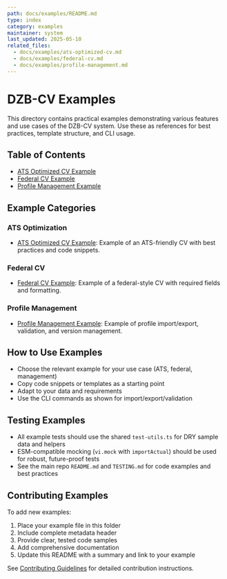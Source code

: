 ```yaml
---
path: docs/examples/README.md
type: index
category: examples
maintainer: system
last_updated: 2025-05-10
related_files:
  - docs/examples/ats-optimized-cv.md
  - docs/examples/federal-cv.md
  - docs/examples/profile-management.md
---
```


# DZB-CV Examples

This directory contains practical examples demonstrating various features and use cases of the DZB-CV system. Use these as references for best practices, template structure, and CLI usage.

## Table of Contents
- [ATS Optimized CV Example](ats-optimized-cv.md)
- [Federal CV Example](federal-cv.md)
- [Profile Management Example](profile-management.md)

## Example Categories

### ATS Optimization
- [ATS Optimized CV Example](ats-optimized-cv.md): Example of an ATS-friendly CV with best practices and code snippets.

### Federal CV
- [Federal CV Example](federal-cv.md): Example of a federal-style CV with required fields and formatting.

### Profile Management
- [Profile Management Example](profile-management.md): Example of profile import/export, validation, and version management.

## How to Use Examples
- Choose the relevant example for your use case (ATS, federal, management)
- Copy code snippets or templates as a starting point
- Adapt to your data and requirements
- Use the CLI commands as shown for import/export/validation

## Testing Examples
- All example tests should use the shared `test-utils.ts` for DRY sample data and helpers
- ESM-compatible mocking (`vi.mock` with `importActual`) should be used for robust, future-proof tests
- See the main repo `README.md` and `TESTING.md` for code examples and best practices

## Contributing Examples
To add new examples:
1. Place your example file in this folder
2. Include complete metadata header
3. Provide clear, tested code samples
4. Add comprehensive documentation
5. Update this README with a summary and link to your example

See [Contributing Guidelines](../../CONTRIBUTING.md) for detailed contribution instructions. 